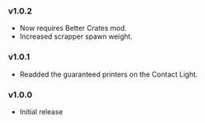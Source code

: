 ### v1.0.2
* Now requires Better Crates mod.
* Increased scrapper spawn weight.

### v1.0.1
* Readded the guaranteed printers on the Contact Light.

### v1.0.0
* Initial release